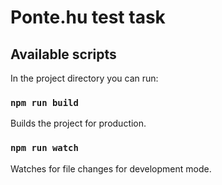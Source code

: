# Ponte.hu test task

## Available scripts

In the project directory you can run:

### `npm run build`

Builds the project for production.

### `npm run watch`

Watches for file changes for development mode.